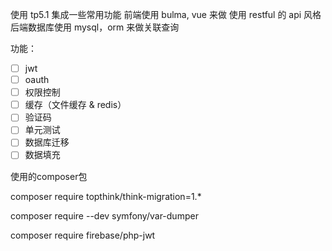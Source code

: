 使用 tp5.1 集成一些常用功能
前端使用 bulma, vue 来做
使用 restful 的 api 风格
后端数据库使用 mysql，orm 来做关联查询

功能：
- [ ] jwt
- [ ] oauth
- [ ] 权限控制
- [ ] 缓存（文件缓存 & redis）
- [ ] 验证码
- [ ] 单元测试
- [ ] 数据库迁移
- [ ] 数据填充

使用的composer包

composer require topthink/think-migration=1.*

composer require --dev symfony/var-dumper

composer require firebase/php-jwt